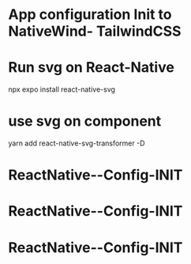  # App configuration Init to NativeWind- TailwindCSS


 # Run svg on React-Native
 npx expo install react-native-svg

  # use svg on component
 yarn add react-native-svg-transformer -D

 
  # ReactNative--Config-INIT
# ReactNative--Config-INIT
# ReactNative--Config-INIT
